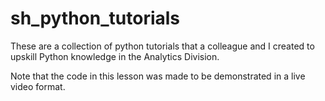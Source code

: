 # sh_python_tutorials
These are a collection of python tutorials that a colleague and I created to upskill Python knowledge in the Analytics Division.

Note that the code in this lesson was made to be demonstrated in a live video format.
